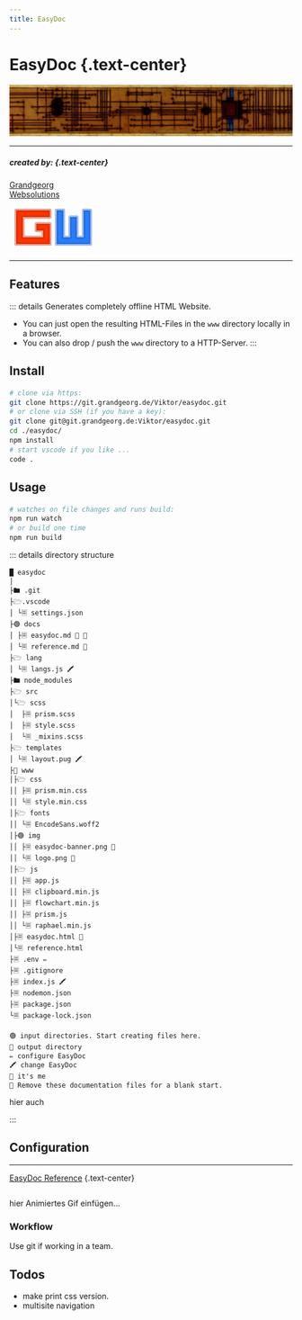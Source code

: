 ```yaml
---
title: EasyDoc
---
```


# EasyDoc {.text-center}

![EasyDoc](img/easydoc-banner.png)

---

##### _created by:_ {.text-center}

<!-- BRAND HTML -->
<a class="brand-link" href="https:grandgeorg.de">
  <div class="brand">Grandgeorg</div>
  <div class="brand-second">Websolutions</div>
</a>
<svg width="156" height="84" viewBox="0 0 52 28" class="logo gw-logo" style="margin-top:0.5rem">
<path style="fill:#ff3300;stroke:#bf260066;stroke-width:2px;stroke-linecap:butt;stroke-linejoin:round;stroke-opacity:1" d="M 24,4 H 4 V 24 H 24 V 12 h -8 v 4 h 4 v 4 H 8 V 8 h 16 z"/>
<path style="fill:#267dff;stroke:#1d5ebf66;stroke-width:2px;stroke-linecap:butt;stroke-linejoin:round;stroke-opacity:1" d="M 48,4 V 24 H 28 V 4 h 4 v 16 h 4 V 8 h 4 v 12 h 4 V 4 Z" />
</svg>
<!-- :BRAND HTML -->

---

## Features

::: details Generates completely offline HTML Website.
-	You can just open the resulting HTML-Files in the ```www``` directory locally in a browser. 
-	You can also drop / push the ```www``` directory to a HTTP-Server.
:::



## Install

```bash
# clone via https:
git clone https://git.grandgeorg.de/Viktor/easydoc.git
# or clone via SSH (if you have a key):
git clone git@git.grandgeorg.de:Viktor/easydoc.git
cd ./easydoc/
npm install
# start vscode if you like ...
code .
```

## Usage

```bash
# watches on file changes and runs build:
npm run watch
# or build one time
npm run build
```

::: details  directory structure 

```filetree
█ easydoc
│
├🖿 .git
├🗁.vscode
│ └🗏 settings.json
├🟢 docs
│ ├🗏 easydoc.md 📌 🖤
│ └🗏 reference.md 🖤
├🗁 lang
│ └🗏 langs.js 🖍️
├🖿 node_modules
├🗁 src
│└🗁 scss
│  ├🗏 prism.scss
│  ├🗏 style.scss
│  └🗏 _mixins.scss
├🗁 templates
│ └🗏 layout.pug 🖍️
├🔵 www
│├🗁 css
││ ├🗏 prism.min.css
││ └🗏 style.min.css
│├🗁 fonts
││ └🗏 EncodeSans.woff2
│├🟢 img
││ ├🗏 easydoc-banner.png 🖤
││ └🗏 logo.png 🖤
│├🗁 js
││ ├🗏 app.js
││ ├🗏 clipboard.min.js
││ ├🗏 flowchart.min.js
││ ├🗏 prism.js
││ └🗏 raphael.min.js
│├🗏 easydoc.html 📌
│└🗏 reference.html
├🗏 .env ✏️
├🗏 .gitignore
├🗏 index.js 🖍️
├🗏 nodemon.json
├🗏 package.json
└🗏 package-lock.json

🟢 input directories. Start creating files here.  
🔵 output directory  
✏️ configure EasyDoc  
🖍️ change EasyDoc  
📌 it's me
🖤 Remove these documentation files for a blank start.
```

hier auch

:::

## Configuration

--------------------------------------------------------------------------------


[EasyDoc Reference](reference.html) {.text-center}


```bash
```

hier Animiertes Gif einfügen...

### Workflow

Use git if working in a team.

## Todos

- make print css version.
- multisite navigation
